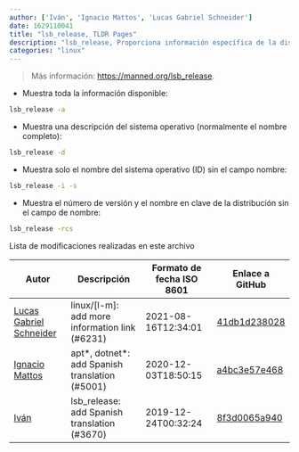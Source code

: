 ```yaml
---
author: ['Iván', 'Ignacio Mattos', 'Lucas Gabriel Schneider']
date: 1629110041
title: "lsb_release, TLDR Pages"
description: "lsb_release, Proporciona información específica de la distribución y LSB (Linux Standard Base)."
categories: "linux"
---
```

> Más información: <https://manned.org/lsb_release>.

- Muestra toda la información disponible:

```bash
lsb_release -a
```

- Muestra una descripción del sistema operativo (normalmente el nombre completo):

```bash
lsb_release -d
```

- Muestra solo el nombre del sistema operativo (ID) sin el campo nombre:

```bash
lsb_release -i -s
```

- Muestra el número de versión y el nombre en clave de la distribución sin el campo de nombre:

```bash
lsb_release -rcs
```
Lista de modificaciones realizadas en este archivo


Autor | Descripción | Formato de fecha ISO 8601 | Enlace a GitHub
------|-----|-----|-----
[Lucas Gabriel Schneider](mailto:casdpa@gmail.com) | linux/[l-m]: add more information link (#6231) | 2021-08-16T12:34:01 | [41db1d238028](https://github.com/tldr-pages/tldr/commit/41db1d2380286234a89aaa2131d8e1d1c531b850)
[Ignacio Mattos](mailto:69126302+Nacho-source@users.noreply.github.com) | apt*, dotnet*: add Spanish translation (#5001) | 2020-12-03T18:50:15 | [a4bc3e57e468](https://github.com/tldr-pages/tldr/commit/a4bc3e57e46863595877b3d92a0ace6cdcff3e54)
[Iván](mailto:ivan@ivanhercaz.com) | lsb_release: add Spanish translation (#3670) | 2019-12-24T00:32:24 | [8f3d0065a940](https://github.com/tldr-pages/tldr/commit/8f3d0065a940e225b6f8c8c5b7a2124d6e49091e)

